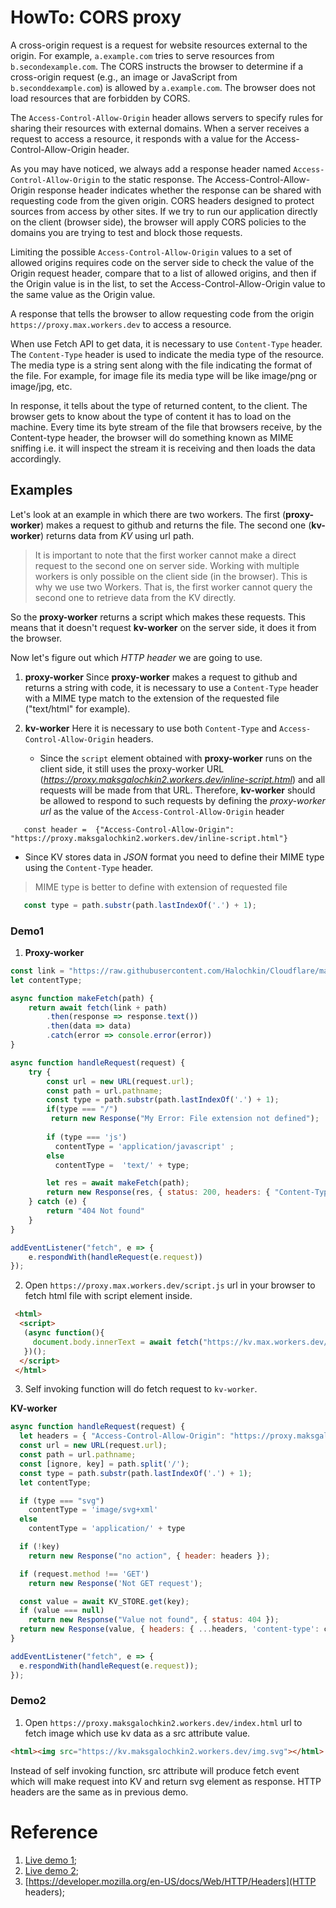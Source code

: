 # HowTo: CORS proxy

A cross-origin request is a request for website resources external to the origin. For example, `a.example.com` tries to serve resources from `b.secondexample.com`. The CORS instructs the browser to determine if a cross-origin request (e.g., an image or JavaScript from `b.seconddexample.com`) is allowed by `a.example.com`. The browser does not load resources that are forbidden by CORS.

The `Access-Control-Allow-Origin` header allows servers to specify rules for sharing their resources with external domains. When a server receives a request to access a resource, it responds with a value for the Access-Control-Allow-Origin header.

As you may have noticed, we always add a response header named `Access-Control-Allow-Origin` to the static response. The Access-Control-Allow-Origin response header indicates whether the response can be shared with requesting code from the given origin. CORS headers designed to protect sources from access by other sites. If we try to run our application directly on the client (browser side), the browser will apply CORS policies to the domains you are trying to test and block those requests. 

Limiting the possible `Access-Control-Allow-Origin` values to a set of allowed origins requires code on the server side to check the value of the Origin request header, compare that to a list of allowed origins, and then if the Origin value is in the list, to set the Access-Control-Allow-Origin value to the same value as the Origin value.

A response that tells the browser to allow requesting code from the origin `https://proxy.max.workers.dev` to access a resource.

When use Fetch API to get data, it is necessary to use `Content-Type` header. The `Content-Type` header is used to indicate the media type of the resource. The media type is a string sent along with the file indicating the format of the file. For example, for image file its media type will be like image/png or image/jpg, etc.
 
In response, it tells about the type of returned content, to the client. The browser gets to know about the type of content it has to load on the machine. Every time its byte stream of the file that browsers receive, by the Content-type header, the browser will do something known as MIME sniffing i.e. it will inspect the stream it is receiving and then loads the data accordingly.


## Examples

Let's look at an example in which there are two workers. The first (**proxy-worker**) makes a request to github and returns the file. The second one (**kv-worker**) returns data from _KV_ using url path.

 > It is important to note that the first worker cannot make a direct request to the second one on server side. Working with multiple workers is only possible on the client side (in the browser). This is why we use two Workers. That is, the first worker cannot query the second one to retrieve data from the KV directly. 

So the **proxy-worker** returns a script which makes these requests. This means that it doesn't request **kv-worker** on the server side, it does it from the browser. 


Now let's figure out which _HTTP header_ we are going to use.

1. **proxy-worker**
 Since **proxy-worker** makes a request to github and returns a string with code, it is necessary to use a `Content-Type` header with a MIME type match to the extension of the requested file ("text/html" for example).

2. **kv-worker**
Here it is necessary to use both `Content-Type` and `Access-Control-Allow-Origin` headers. 

   * Since the `script` element obtained with **proxy-worker** runs on the client side, it still uses the proxy-worker URL (_https://proxy.maksgalochkin2.workers.dev/inline-script.html_) and all requests will be made from that URL. 
    Therefore, **kv-worker** should be allowed to respond to such requests by defining the _proxy-worker url_ as the value of the `Access-Control-Allow-Origin` header 
  ```
     const header =  {"Access-Control-Allow-Origin": "https://proxy.maksgalochkin2.workers.dev/inline-script.html"} 
  ```

   * Since KV stores data in _JSON_ format you need to define their MIME type using the `Content-Type` header. 

 > MIME type is better to define with extension of requested file

   ```javascript
      const type = path.substr(path.lastIndexOf('.') + 1);
```

### Demo1

1. **Proxy-worker**

```javascript
const link = "https://raw.githubusercontent.com/Halochkin/Cloudflare/master/StateManagement(TypingRacerApp)/demo/";
let contentType;

async function makeFetch(path) {
    return await fetch(link + path)
        .then(response => response.text())
        .then(data => data)
        .catch(error => console.error(error))
}

async function handleRequest(request) {
    try {
        const url = new URL(request.url);
        const path = url.pathname;
        const type = path.substr(path.lastIndexOf('.') + 1);
        if(type === "/")
         return new Response("My Error: File extension not defined");
     
        if (type === 'js')
          contentType = 'application/javascript' ;
        else
          contentType =  'text/' + type;

        let res = await makeFetch(path);
        return new Response(res, { status: 200, headers: { "Content-Type": contentType} });
    } catch (e) {
        return "404 Not found"
    }
}

addEventListener("fetch", e => {
    e.respondWith(handleRequest(e.request))
});
```

2. Open `https://proxy.max.workers.dev/script.js` url in your browser to fetch html file with script element inside. 
 
```html
 <html>
  <script>
   (async function(){
     document.body.innerText = await fetch("https://kv.max.workers.dev/data.json").then(response=> response.json()).then(data=> data);
   })();
  </script>
 </html>
 ```
3. Self invoking function will do fetch request to `kv-worker`.

**KV-worker**

```javascript
async function handleRequest(request) {
  let headers = { "Access-Control-Allow-Origin": "https://proxy.maksgalochkin2.workers.dev" };
  const url = new URL(request.url);
  const path = url.pathname;
  const [ignore, key] = path.split('/');
  const type = path.substr(path.lastIndexOf('.') + 1);
  let contentType;

  if (type === "svg")
    contentType = 'image/svg+xml'
  else
    contentType = 'application/' + type

  if (!key)
    return new Response("no action", { header: headers });

  if (request.method !== 'GET')
    return new Response('Not GET request');

  const value = await KV_STORE.get(key);
  if (value === null)
    return new Response("Value not found", { status: 404 });
  return new Response(value, { headers: { ...headers, 'content-type': contentType } });
}

addEventListener("fetch", e => {
  e.respondWith(handleRequest(e.request));
});
```
### Demo2
1. Open `https://proxy.maksgalochkin2.workers.dev/index.html` url to fetch image which use kv data as a src attribute value.
```html
<html><img src="https://kv.maksgalochkin2.workers.dev/img.svg"></html>
```
Instead of self invoking function, src attribute will produce fetch event which will make request into KV and return svg element as response. HTTP headers are the same as in previous demo.
  
  
# Reference

1. [Live demo 1](https://proxy.maksgalochkin2.workers.dev/inline-script.html);  
1. [Live demo 2](https://proxy.maksgalochkin2.workers.dev/index.html);  
2. [https://developer.mozilla.org/en-US/docs/Web/HTTP/Headers](HTTP headers);